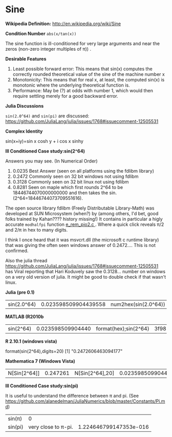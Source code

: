 # Sine
**Wikipedia Definition:**
http://en.wikipedia.org/wiki/Sine


**Condition Number**
`abs(x/tan(x))`

The sine function is ill-conditioned for very large arguments and near the zeros (non-zero integer multiples of π)) .

**Desirable Features**
1. Least possible forward error: This means that sin(x) computes the 
correctly rounded theoretical value of the sine of the machine number x
2. Monotonicity: This means that for real x, at least, the computed sin(x) is monotonic where the underlying theoretical function is. 
3. Performance: May be (?) at odds with number 1, which would then require settling merely for a good backward error. 


**Julia Discussions**

`sin(2.0^64)` and `sin(pi)` are discussed: 
https://github.com/JuliaLang/julia/issues/1768#issuecomment-12505531

**Complex Identity**

sin(x+iy)=sin x cosh y + i cos x sinhy

**Ill Conditioned Case study:sin(2^64)**

Answers you may see. (In Numerical Order)

1.  0.0235 Best Answer (seen on all platforms using the fdlibm library)
2.  0.2472  Commonly seen on 32 bit windows not using fdlibm
3.  0.3128 Commonly seen on 32 bit linux not using fdlibm
4.  0.8281 Seen on maple which first rounds 2^64 to be 18446744070000000000 and then takes the sin.  (2^64=18446744073709551616).

The open source library fdlibm (Freely Distributable Library-Math) was developed at SUN Microsystem (when?) by (among others, I'd bet, good folks trained by Kahan???? history missing!)  It contains in particular
a higly accurate `modhalfpi` function 
<a href="http://www.netlib.org/fdlibm/e_rem_pio2.c">
e_rem_pio2.c </a>.  Where a quick click reveals π/2 and 2/π in hex to many digits.

I think I once heard that it was msvcrt.dll (the microsoft c runtime library) that was giving the often seen windows answer of 0.2472....  This is not confirmed.

Also the julia thread https://github.com/JuliaLang/julia/issues/1768#issuecomment-12505531 has Viral reporting that Hari Koduvely saw the 0.3128... number on windows on a very old version of julia.  It might
be good to double check if that wasn't linux.


**Julia (pre 0.1)**
<table>
<tr>
<td> sin(2.0^64) </td>
<td> 0.023598509904439558 </td>
<td> num2hex(sin(2.0^64)) </td>
<td> 3f982a353118793d</td>
<tr>
</tr>
</table>


**MATLAB (R2010b**
<table>
<tr>
<td> sin(2^64) </td>
<td> 0.023598509904440 </td>
<td> format(hex);sin(2^64) </td>
<td>  3f982a353118793d </td>
</tr>
</table>

**R 2.10.1 (windows vista)**
<td>
format(sin(2^64),digits=20)
</td>
<td>
[1] "0.2472606463094177"
</td>
</tr>
</table>

**Mathematica 7 (Windows Vista)**
<table>
<tr>
<td>
N[Sin[2^64]]
</td>
<td>
0.247261
</td>
<td>
N[Sin[2^64],20]
</td>
<td>
 0.023598509904439558634
</td>
</tr>
</table>

**Ill Conditioned Case study:sin(pi)**

It is useful to understand the difference between π and pi.
(See https://github.com/alanedelman/JuliaNumerics/blob/master/Constants/Pi.md)


<table>
<tr>
<td> sin(π) </td> <td> 0 </td>
</tr>
<tr>
<td> sin(pi) </td> <td> very close to π-pi. </td><td> 1.224646799147353e-016 </td>
</table>
